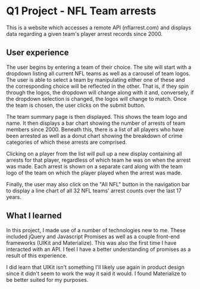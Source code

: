 # Q1 Project - NFL Team arrests

This is a website which accesses a remote API (nflarrest.com) and displays data regarding a given team's player arrest records since 2000.

## User experience

The user begins by entering a team of their choice.  The site will start with a dropdown listing all current NFL teams as well as a carousel of team logos.  The user is able to select a team by manipulating either one of these and the corresponding choice will be reflected in the other.  That is, if they spin through the logos, the dropdown will change along with it and, conversely, if the dropdown selection is changed, the logos will change to match.  Once the team is chosen, the user clicks on the submit button.

The team summary page is then displayed.  This shows the team logo and name.  It then displays a bar chart showing the number of arrests of team members since 2000.  Beneath this, there is a list of all players who have been arrested as well as a donut chart showing the breakdown of crime categories of which these arrests are comprised.

Clicking on a player from the list will pull up a new display containing all arrests for that player, regardless of which team he was on when the arrest was made.  Each arrest is shown on a separate card along with the team logo of the team on which the player played when the arrest was made.

Finally, the user may also click on the "All NFL" button in the navigation bar to display a line chart of all 32 NFL teams' arrest counts over the last 17 years.

## What I learned

In this project, I made use of a number of technologies new to me.  These included jQuery and Javascript Promises as well as a couple front-end frameworks (UIKit and Materialize).  This was also the first time I have interacted with an API.  I feel I have a better understanding of promises as a result of this experience.

I did learn that UIKit isn't something I'll likely use again in product design since it didn't seem to work the way it said it would.  I found Materialize to be better suited for my purposes.